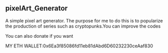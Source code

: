## pixelArt_Generator

A simple pixel art generator. The purpose for me to do this is to popularize the production of series such as cryptopunks.You can improve the codes

You can also donate if you want

MY ETH WALLET:0x6Ea3f85086fd11eb81dAbd6D60232230ceAaf830
